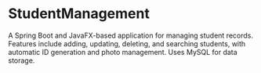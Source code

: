 # StudentManagement
A Spring Boot and JavaFX-based application for managing student records. Features include adding, updating, deleting, and searching students, with automatic ID generation and photo management. Uses MySQL for data storage.
